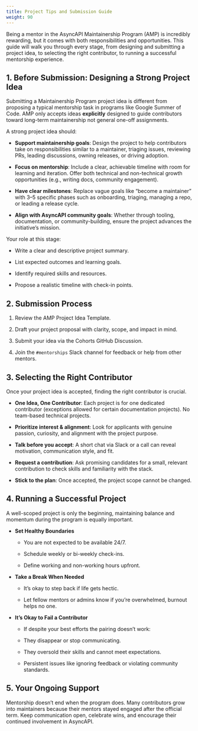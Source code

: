 ```yaml
---
title: Project Tips and Submission Guide
weight: 90
---
```


Being a mentor in the AsyncAPI Maintainership Program (AMP) is incredibly rewarding, but it comes with both responsibilities and opportunities. This guide will walk you through every stage, from designing and submitting a project idea, to selecting the right contributor, to running a successful mentorship experience.

## 1. Before Submission: Designing a Strong Project Idea

Submitting a Maintainership Program project idea is different from proposing a typical mentorship task in programs like Google Summer of Code. AMP only accepts ideas **explicitly** designed to guide contributors toward long-term maintainership not general one-off assignments.

A strong project idea should:

- **Support maintainership goals**: Design the project to help contributors take on responsibilities similar to a maintainer, triaging issues, reviewing PRs, leading discussions, owning releases, or driving adoption.

- **Focus on mentorship**: Include a clear, achievable timeline with room for learning and iteration. Offer both technical and non-technical growth opportunities (e.g., writing docs, community engagement).

- **Have clear milestones**: Replace vague goals like “become a maintainer” with 3–5 specific phases such as onboarding, triaging, managing a repo, or leading a release cycle.

- **Align with AsyncAPI community goals**: Whether through tooling, documentation, or community-building, ensure the project advances the initiative’s mission.

Your role at this stage:

- Write a clear and descriptive project summary.

- List expected outcomes and learning goals.

- Identify required skills and resources.

- Propose a realistic timeline with check-in points.

## 2. Submission Process

1. Review the AMP Project Idea Template.

2. Draft your project proposal with clarity, scope, and impact in mind.

3. Submit your idea via the Cohorts GitHub Discussion.

4. Join the `#mentorships` Slack channel for feedback or help from other mentors.

## 3. Selecting the Right Contributor

Once your project idea is accepted, finding the right contributor is crucial.

- **One Idea, One Contributor**: Each project is for one dedicated contributor (exceptions allowed for certain documentation projects). No team-based technical projects.

- **Prioritize interest & alignment**: Look for applicants with genuine passion, curiosity, and alignment with the project purpose.

- **Talk before you accept**: A short chat via Slack or a call can reveal motivation, communication style, and fit.

- **Request a contribution**: Ask promising candidates for a small, relevant contribution to check skills and familiarity with the stack.

- **Stick to the plan**: Once accepted, the project scope cannot be changed.

## 4. Running a Successful Project

A well-scoped project is only the beginning, maintaining balance and momentum during the program is equally important.

- **Set Healthy Boundaries**
   
   - You are not expected to be available 24/7.

   - Schedule weekly or bi-weekly check-ins.

   - Define working and non-working hours upfront.


- **Take a Break When Needed**

   - It’s okay to step back if life gets hectic.

   - Let fellow mentors or admins know if you’re overwhelmed, burnout helps no one.

- **It’s Okay to Fail a Contributor**

   - If despite your best efforts the pairing doesn’t work:

   - They disappear or stop communicating.

   - They oversold their skills and cannot meet expectations.

   - Persistent issues like ignoring feedback or violating community standards.

## 5. Your Ongoing Support

Mentorship doesn’t end when the program does. Many contributors grow into maintainers because their mentors stayed engaged after the official term. Keep communication open, celebrate wins, and encourage their continued involvement in AsyncAPI.
